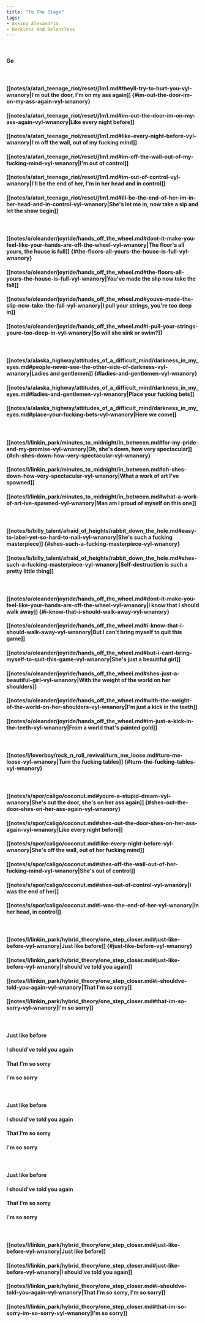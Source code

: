 ```yaml
---
title: "To The Stage"
tags:
- Asking Alexandria
- Reckless And Relentless
---
```

&nbsp;
#### Go
&nbsp;
#### [[notes/a/atari_teenage_riot/reset/j1m1.md#theyll-try-to-hurt-you-vyl-wnanory|I'm out the door, I'm on my ass again]] {#im-out-the-door-im-on-my-ass-again-vyl-wnanory}
#### [[notes/a/atari_teenage_riot/reset/j1m1.md#im-out-the-door-im-on-my-ass-again-vyl-wnanory|Like every night before]]
#### [[notes/a/atari_teenage_riot/reset/j1m1.md#like-every-night-before-vyl-wnanory|I'm off the wall, out of my fucking mind]]
#### [[notes/a/atari_teenage_riot/reset/j1m1.md#im-off-the-wall-out-of-my-fucking-mind-vyl-wnanory|I'm out of control]]
#### [[notes/a/atari_teenage_riot/reset/j1m1.md#im-out-of-control-vyl-wnanory|I'll be the end of her, I'm in her head and in control]]
#### [[notes/a/atari_teenage_riot/reset/j1m1.md#ill-be-the-end-of-her-im-in-her-head-and-in-control-vyl-wnanory|She's let me in, now take a sip and let the show begin]]
&nbsp;
#### [[notes/o/oleander/joyride/hands_off_the_wheel.md#dont-it-make-you-feel-like-your-hands-are-off-the-wheel-vyl-wnanory|The floor's all yours, the house is full]] {#the-floors-all-yours-the-house-is-full-vyl-wnanory}
#### [[notes/o/oleander/joyride/hands_off_the_wheel.md#the-floors-all-yours-the-house-is-full-vyl-wnanory|You've made the slip now take the fall]]
#### [[notes/o/oleander/joyride/hands_off_the_wheel.md#youve-made-the-slip-now-take-the-fall-vyl-wnanory|I pull your strings, you're too deep in]]
#### [[notes/o/oleander/joyride/hands_off_the_wheel.md#i-pull-your-strings-youre-too-deep-in-vyl-wnanory|So will she sink or swim?]]
&nbsp;
#### [[notes/a/alaska_highway/attitudes_of_a_difficult_mind/darkness_in_my_eyes.md#people-never-see-the-other-side-of-darkness-vyl-wnanory|Ladies and gentlemen]] {#ladies-and-gentlemen-vyl-wnanory}
#### [[notes/a/alaska_highway/attitudes_of_a_difficult_mind/darkness_in_my_eyes.md#ladies-and-gentlemen-vyl-wnanory|Place your fucking bets]]
#### [[notes/a/alaska_highway/attitudes_of_a_difficult_mind/darkness_in_my_eyes.md#place-your-fucking-bets-vyl-wnanory|Here we come]]
&nbsp;
#### [[notes/l/linkin_park/minutes_to_midnight/in_between.md#for-my-pride-and-my-promise-vyl-wnanory|Oh, she's down, how very spectacular]] {#oh-shes-down-how-very-spectacular-vyl-wnanory}
#### [[notes/l/linkin_park/minutes_to_midnight/in_between.md#oh-shes-down-how-very-spectacular-vyl-wnanory|What a work of art I've spawned]]
#### [[notes/l/linkin_park/minutes_to_midnight/in_between.md#what-a-work-of-art-ive-spawned-vyl-wnanory|Man am I proud of myself on this one]]
&nbsp;
#### [[notes/b/billy_talent/afraid_of_heights/rabbit_down_the_hole.md#easy-to-label-yet-so-hard-to-nail-vyl-wnanory|She's such a fucking masterpiece]] {#shes-such-a-fucking-masterpiece-vyl-wnanory}
#### [[notes/b/billy_talent/afraid_of_heights/rabbit_down_the_hole.md#shes-such-a-fucking-masterpiece-vyl-wnanory|Self-destruction is such a pretty little thing]]
&nbsp;
#### [[notes/o/oleander/joyride/hands_off_the_wheel.md#dont-it-make-you-feel-like-your-hands-are-off-the-wheel-vyl-wnanory|I know that I should walk away]] {#i-know-that-i-should-walk-away-vyl-wnanory}
#### [[notes/o/oleander/joyride/hands_off_the_wheel.md#i-know-that-i-should-walk-away-vyl-wnanory|But I can't bring myself to quit this game]]
#### [[notes/o/oleander/joyride/hands_off_the_wheel.md#but-i-cant-bring-myself-to-quit-this-game-vyl-wnanory|She's just a beautiful girl]]
#### [[notes/o/oleander/joyride/hands_off_the_wheel.md#shes-just-a-beautiful-girl-vyl-wnanory|With the weight of the world on her shoulders]]
#### [[notes/o/oleander/joyride/hands_off_the_wheel.md#with-the-weight-of-the-world-on-her-shoulders-vyl-wnanory|I'm just a kick in the teeth]]
#### [[notes/o/oleander/joyride/hands_off_the_wheel.md#im-just-a-kick-in-the-teeth-vyl-wnanory|From a world that's painted gold]]
&nbsp;
#### [[notes/l/loverboy/rock_n_roll_revival/turn_me_loose.md#turn-me-loose-vyl-wnanory|Turn the fucking tables]] {#turn-the-fucking-tables-vyl-wnanory}
&nbsp;
#### [[notes/s/spor/caligo/coconut.md#youre-a-stupid-dream-vyl-wnanory|She's out the door, she's on her ass again]] {#shes-out-the-door-shes-on-her-ass-again-vyl-wnanory}
#### [[notes/s/spor/caligo/coconut.md#shes-out-the-door-shes-on-her-ass-again-vyl-wnanory|Like every night before]]
#### [[notes/s/spor/caligo/coconut.md#like-every-night-before-vyl-wnanory|She's off the wall, out of her fucking mind]]
#### [[notes/s/spor/caligo/coconut.md#shes-off-the-wall-out-of-her-fucking-mind-vyl-wnanory|She's out of control]]
#### [[notes/s/spor/caligo/coconut.md#shes-out-of-control-vyl-wnanory|I was the end of her]]
#### [[notes/s/spor/caligo/coconut.md#i-was-the-end-of-her-vyl-wnanory|In her head, in control]]
&nbsp;
#### [[notes/l/linkin_park/hybrid_theory/one_step_closer.md#just-like-before-vyl-wnanory|Just like before]] {#just-like-before-vyl-wnanory}
#### [[notes/l/linkin_park/hybrid_theory/one_step_closer.md#just-like-before-vyl-wnanory|I should've told you again]]
#### [[notes/l/linkin_park/hybrid_theory/one_step_closer.md#i-shouldve-told-you-again-vyl-wnanory|That I'm so sorry]]
#### [[notes/l/linkin_park/hybrid_theory/one_step_closer.md#that-im-so-sorry-vyl-wnanory|I'm so sorry]]
&nbsp;
#### Just like before
#### I should've told you again
#### That I'm so sorry
#### I'm so sorry
&nbsp;
#### Just like before
#### I should've told you again
#### That I'm so sorry
#### I'm so sorry
&nbsp;
#### Just like before
#### I should've told you again
#### That I'm so sorry
#### I'm so sorry
&nbsp;
#### [[notes/l/linkin_park/hybrid_theory/one_step_closer.md#just-like-before-vyl-wnanory|Just like before]]
#### [[notes/l/linkin_park/hybrid_theory/one_step_closer.md#just-like-before-vyl-wnanory|I should've told you again]]
#### [[notes/l/linkin_park/hybrid_theory/one_step_closer.md#i-shouldve-told-you-again-vyl-wnanory|That I'm so sorry, I'm so sorry]]
#### [[notes/l/linkin_park/hybrid_theory/one_step_closer.md#that-im-so-sorry-im-so-sorry-vyl-wnanory|I'm so sorry]]
